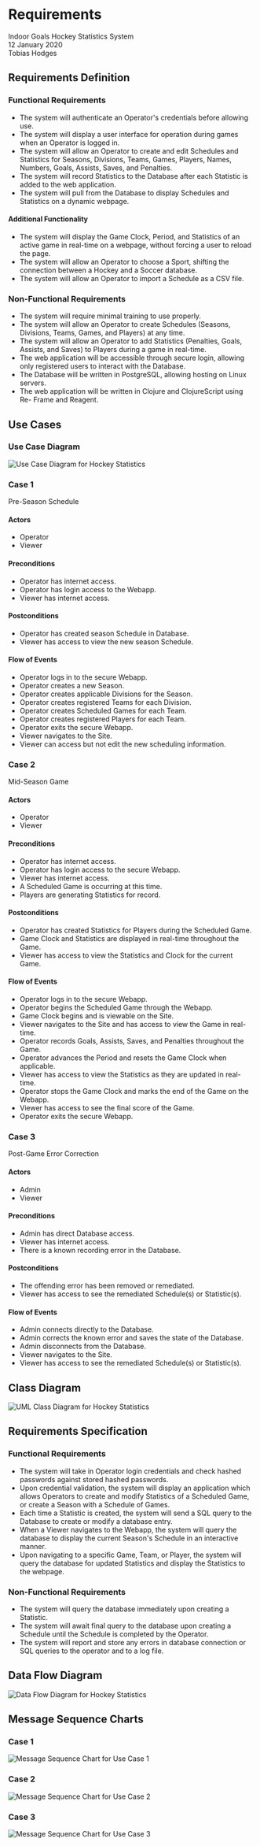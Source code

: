 # Requirements

Indoor Goals Hockey Statistics System  
12 January 2020  
Tobias Hodges

## Requirements Definition

### Functional Requirements

-   The system will authenticate an Operator's credentials before allowing use.
-   The system will display a user interface for operation during games when an
Operator is logged in.
-   The system will allow an Operator to create and edit Schedules and
Statistics for Seasons, Divisions, Teams, Games, Players, Names, Numbers, Goals,
Assists, Saves, and Penalties.
-   The system will record Statistics to the Database after each Statistic is
added to the web application.
-   The system will pull from the Database to display Schedules and Statistics
on a dynamic webpage.

#### Additional Functionality

-   The system will display the Game Clock, Period, and Statistics of an active
game in real-time on a webpage, without forcing a user to reload the page.
-   The system will allow an Operator to choose a Sport, shifting the connection
between a Hockey and a Soccer database.
-   The system will allow an Operator to import a Schedule as a CSV file.

### Non-Functional Requirements

-   The system will require minimal training to use properly.
-   The system will allow an Operator to create Schedules (Seasons, Divisions,
Teams, Games, and Players) at any time.
-   The system will allow an Operator to add Statistics (Penalties, Goals,
Assists, and Saves) to Players during a game in real-time.
-   The web application will be accessible through secure login, allowing only
registered users to interact with the Database.
-   The Database will be written in PostgreSQL, allowing hosting on Linux
servers.
-   The web application will be written in Clojure and ClojureScript using Re-
Frame and Reagent.

## Use Cases

### Use Case Diagram

![Use Case Diagram for Hockey Statistics][usecases]

### Case 1

Pre-Season Schedule

#### Actors

-   Operator
-   Viewer

#### Preconditions

-   Operator has internet access.
-   Operator has login access to the Webapp.
-   Viewer has internet access.

#### Postconditions

-   Operator has created season Schedule in Database.
-   Viewer has access to view the new season Schedule.

#### Flow of Events

-   Operator logs in to the secure Webapp.
-   Operator creates a new Season.
-   Operator creates applicable Divisions for the Season.
-   Operator creates registered Teams for each Division.
-   Operator creates Scheduled Games for each Team.
-   Operator creates registered Players for each Team.
-   Operator exits the secure Webapp.
-   Viewer navigates to the Site.
-   Viewer can access but not edit the new scheduling information.

### Case 2

Mid-Season Game

#### Actors

-   Operator
-   Viewer

#### Preconditions

-   Operator has internet access.
-   Operator has login access to the secure Webapp.
-   Viewer has internet access.
-   A Scheduled Game is occurring at this time.
-   Players are generating Statistics for record.

#### Postconditions

-   Operator has created Statistics for Players during the Scheduled Game.
-   Game Clock and Statistics are displayed in real-time throughout the Game.
-   Viewer has access to view the Statistics and Clock for the current Game.

#### Flow of Events

-   Operator logs in to the secure Webapp.
-   Operator begins the Scheduled Game through the Webapp.
-   Game Clock begins and is viewable on the Site.
-   Viewer navigates to the Site and has access to view the Game in real-time.
-   Operator records Goals, Assists, Saves, and Penalties throughout the Game.
-   Operator advances the Period and resets the Game Clock when applicable.
-   Viewer has access to view the Statistics as they are updated in real-time.
-   Operator stops the Game Clock and marks the end of the Game on the Webapp.
-   Viewer has access to see the final score of the Game.
-   Operator exits the secure Webapp.

### Case 3

Post-Game Error Correction

#### Actors

-   Admin
-   Viewer

#### Preconditions

-   Admin has direct Database access.
-   Viewer has internet access.
-   There is a known recording error in the Database.

#### Postconditions

-   The offending error has been removed or remediated.
-   Viewer has access to see the remediated Schedule(s) or Statistic(s).

#### Flow of Events

-   Admin connects directly to the Database.
-   Admin corrects the known error and saves the state of the Database.
-   Admin disconnects from the Database.
-   Viewer navigates to the Site.
-   Viewer has access to see the remediated Schedule(s) or Statistic(s).

## Class Diagram

![UML Class Diagram for Hockey Statistics][classdiagram]

## Requirements Specification

### Functional Requirements

-   The system will take in Operator login credentials and check hashed
passwords against stored hashed passwords.
-   Upon credential validation, the system will display an application which
allows Operators to create and modify Statistics of a Scheduled Game, or create
a Season with a Schedule of Games.
-   Each time a Statistic is created, the system will send a SQL query to the
Database to create or modify a database entry.
-   When a Viewer navigates to the Webapp, the system will query the database
to display the current Season's Schedule in an interactive manner.
-   Upon navigating to a specific Game, Team, or Player, the system will query
the database for updated Statistics and display the Statistics to the webpage.

### Non-Functional Requirements

-   The system will query the database immediately upon creating a Statistic.
-   The system will await final query to the database upon creating a Schedule
until the Schedule is completed by the Operator.
-   The system will report and store any errors in database connection or SQL
queries to the operator and to a log file.

## Data Flow Diagram

![Data Flow Diagram for Hockey Statistics][dataflow]

## Message Sequence Charts

### Case 1

![Message Sequence Chart for Use Case 1][messageseq1]

### Case 2

![Message Sequence Chart for Use Case 2][messageseq2]

### Case 3

![Message Sequence Chart for Use Case 3][messageseq3]

[usecases]: /images/usecases.svg "Use Cases Diagram"
[classdiagram]: /images/classdiagram.svg "UML Class Diagram"
[dataflow]: /images/dataflow.svg "Data Flow Diagram"
[messageseq1]: /images/messageseq1.svg "Message Sequence Chart for Use Case 1"
[messageseq2]: /images/messageseq2.svg "Message Sequence Chart for Use Case 2"
[messageseq3]: /images/messageseq3.svg "Message Sequence Chart for Use Case 3"
